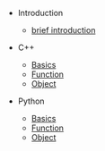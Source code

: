 - Introduction
    - [brief introduction](en-us/README.md)
    
- C++
    - [Basics](en-us/C++/base.md)
    - [Function](en-us/C++/func.md)
    - [Object](en-us/C++/object.md)

- Python
    - [Basics](en-us/Python/base.md)
    - [Function](en-us/Python/func.md)
    - [Object](en-us/Python/object.md)
